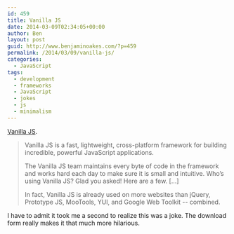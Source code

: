 ```yaml
---
id: 459
title: Vanilla JS
date: 2014-03-09T02:34:05+00:00
author: Ben
layout: post
guid: http://www.benjaminoakes.com/?p=459
permalink: /2014/03/09/vanilla-js/
categories:
  - JavaScript
tags:
  - development
  - frameworks
  - JavaScript
  - jokes
  - js
  - minimalism
---
```

[Vanilla JS](http://vanilla-js.com/).

> Vanilla JS is a fast, lightweight, cross-platform framework for building incredible, powerful JavaScript applications.
> 
> The Vanilla JS team maintains every byte of code in the framework and works hard each day to make sure it is small and intuitive. Who&#8217;s using Vanilla JS? Glad you asked! Here are a few. [...]
> 
> In fact, Vanilla JS is already used on more websites than jQuery, Prototype JS, MooTools, YUI, and Google Web Toolkit -- combined. 

I have to admit it took me a second to realize this was a joke. The download form really makes it that much more hilarious.